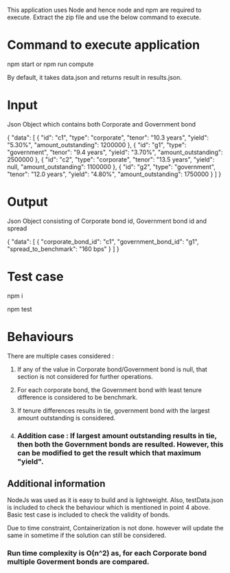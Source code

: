 This application uses Node and hence node and npm are required to execute.
Extract the zip file and use the below command to execute.

# Command to execute application

npm start <input-file> <output-file>
or
npm run compute <input-file> <output-file>

By default, it takes data.json and returns result in results.json.

# Input

Json Object which contains both Corporate and Government bond

{
  "data": [
    {
      "id": "c1",
      "type": "corporate",
      "tenor": "10.3 years",
      "yield": "5.30%",
      "amount_outstanding": 1200000
    },
    {
      "id": "g1",
      "type": "government",
      "tenor": "9.4 years",
      "yield": "3.70%",
      "amount_outstanding": 2500000
    },
    {
      "id": "c2",
      "type": "corporate",
      "tenor": "13.5 years",
      "yield": null,
      "amount_outstanding": 1100000
    },
    {
      "id": "g2",
      "type": "government",
      "tenor": "12.0 years",
      "yield": "4.80%",
      "amount_outstanding": 1750000
    }
  ]
}

# Output

Json Object consisting of Corporate bond id, Government bond id and spread

{
  "data": [
    {
      "corporate_bond_id": "c1",
      "government_bond_id": "g1",
      "spread_to_benchmark": "160 bps"
    }
  ]
}

# Test case

npm i

npm test

# Behaviours

There are multiple cases considered :

1. If any of the value in Corporate bond/Government bond is null, that section is not considered for further operations.

2. For each corporate bond, the Government bond with least tenure difference is considered to be benchmark.

3. If tenure differences results in tie, government bond with the largest amount outstanding is considered.

4. ### Addition case : If largest amount outstanding results in tie, then both the Government bonds are resulted. However, this can be modified to get the result which that maximum "yield".

## Additional information

NodeJs was used as it is easy to build and is lightweight. 
Also, testData.json is included to check the behaviour which is mentioned in point 4 above.
Basic test case is included to check the validity of bonds.

Due to time constraint, Containerization is not done. however will update the same in sometime if the solution can still be considered.

### Run time complexity is O(n^2) as, for each Corporate bond multiple Goverment bonds are compared.